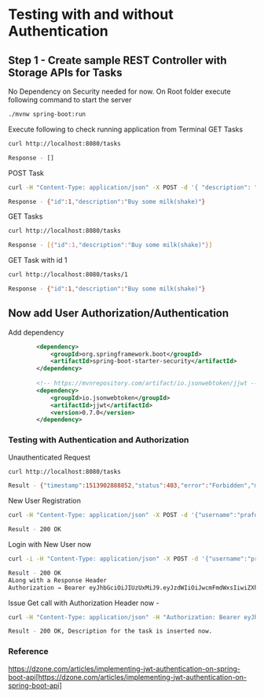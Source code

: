 # Testing with and without Authentication
## Step 1 - Create sample REST Controller with Storage APIs for Tasks
No Dependency on Security needed for now.
On Root folder execute following command to start the server
```sh
./mvnw spring-boot:run
```

Execute following to check running application from Terminal
GET Tasks
```sh
curl http://localhost:8080/tasks

Response - []
```

POST Task
```sh
curl -H "Content-Type: application/json" -X POST -d '{ "description": "Buy some milk(shake)"}' http://localhost:8080/tasks

Response - {"id":1,"description":"Buy some milk(shake)"}
```

GET Tasks
```sh
curl http://localhost:8080/tasks

Response - [{"id":1,"description":"Buy some milk(shake)"}]
```

GET Task with id 1
```sh
curl http://localhost:8080/tasks/1

Response - {"id":1,"description":"Buy some milk(shake)"}
```

## Now add User Authorization/Authentication

Add dependency
```xml
		<dependency>
			<groupId>org.springframework.boot</groupId>
			<artifactId>spring-boot-starter-security</artifactId>
		</dependency>
		
		<!-- https://mvnrepository.com/artifact/io.jsonwebtoken/jjwt -->
		<dependency>
		    <groupId>io.jsonwebtoken</groupId>
		    <artifactId>jjwt</artifactId>
		    <version>0.7.0</version>
		</dependency>
```

### Testing with Authentication and Authorization

Unauthenticated Request
```sh
curl http://localhost:8080/tasks

Result - {"timestamp":1513902888852,"status":403,"error":"Forbidden","message":"Access Denied","path":"/tasks"} 
```

New User Registration
```sh
curl -H "Content-Type: application/json" -X POST -d '{"username":"prafull", "password":"password"}' http://localhost:8080/users/sign-up

Result - 200 OK 
```

Login with New User now
```sh
curl -i -H "Content-Type: application/json" -X POST -d '{"username":"prafull", "password":"password"}' http://localhost:8080/login

Result - 200 OK 
ALong with a Response Header 
Authorization → Bearer eyJhbGciOiJIUzUxMiJ9.eyJzdWIiOiJwcmFmdWxsIiwiZXhwIjoxNTE0NzY3NzYwfQ.NfeBTIqz8BYo0pxCtk1QceSzR9Gl3iMNKi3ZShXjCm5Sj-8Q7SNn88phmZUiSpqaR9dWOfoMDoKTCSJZXTU5LA
```

Issue Get call with Authorization Header now -
```sh
curl -H "Content-Type: application/json" -H "Authorization: Bearer eyJhbGciOiJIUzUxMiJ9.eyJzdWIiOiJwcmFmdWxsIiwiZXhwIjoxNTE0NzY3NzYwfQ.NfeBTIqz8BYo0pxCtk1QceSzR9Gl3iMNKi3ZShXjCm5Sj-8Q7SNn88phmZUiSpqaR9dWOfoMDoKTCSJZXTU5LA" -X POST -d '{"description": "Buy watermelon"}'  http://localhost:8080/tasks

Result - 200 OK, Description for the task is inserted now.
```

### Reference
https://dzone.com/articles/implementing-jwt-authentication-on-spring-boot-api[https://dzone.com/articles/implementing-jwt-authentication-on-spring-boot-api]

